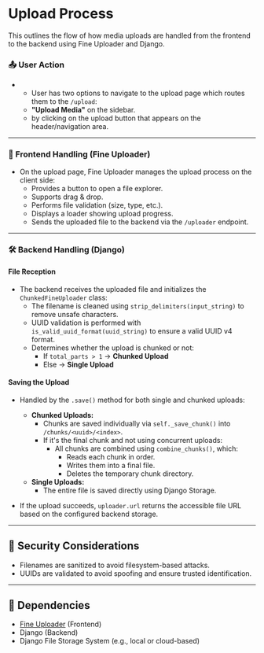 # Upload Process

This outlines the flow of how media uploads are handled from the frontend to the backend using Fine Uploader and Django.

### 📤 User Action
- - User has two options to navigate to the upload page which routes them to the `/upload`:
  - **"Upload Media"** on the sidebar.
  - by clicking on the upload button that appears on the header/navigation area.
---

### 🧩 Frontend Handling (Fine Uploader)
- On the upload page, Fine Uploader manages the upload process on the client side:
  - Provides a button to open a file explorer.
  - Supports drag & drop.
  - Performs file validation (size, type, etc.).
  - Displays a loader showing upload progress.
  - Sends the uploaded file to the backend via the `/uploader` endpoint.

---

### 🛠️ Backend Handling (Django)
#### File Reception
- The backend receives the uploaded file and initializes the `ChunkedFineUploader` class:
  - The filename is cleaned using `strip_delimiters(input_string)` to remove unsafe characters.
  - UUID validation is performed with `is_valid_uuid_format(uuid_string)` to ensure a valid UUID v4 format.
  - Determines whether the upload is chunked or not:
    - If `total_parts > 1` → **Chunked Upload**
    - Else → **Single Upload**

#### Saving the Upload
- Handled by the `.save()` method for both single and chunked uploads:
  - **Chunked Uploads:**
    - Chunks are saved individually via `self._save_chunk()` into `/chunks/<uuid>/<index>`.
    - If it's the final chunk and not using concurrent uploads:
      - All chunks are combined using `combine_chunks()`, which:
        - Reads each chunk in order.
        - Writes them into a final file.
        - Deletes the temporary chunk directory.
  - **Single Uploads:**
    - The entire file is saved directly using Django Storage.

- If the upload succeeds, `uploader.url` returns the accessible file URL based on the configured backend storage.

---

## 🔐 Security Considerations
- Filenames are sanitized to avoid filesystem-based attacks.
- UUIDs are validated to avoid spoofing and ensure trusted identification.

---

## 🧱 Dependencies
- [Fine Uploader](https://fineuploader.com/) (Frontend)
- Django (Backend)
- Django File Storage System (e.g., local or cloud-based)
